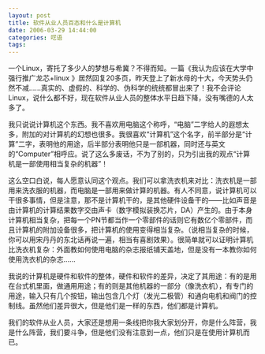 ```yaml
---
layout: post
title: 软件从业人员百态和什么是计算机
date: 2006-03-29 14:44:00
categories: 呓语
tags: 
---
```


一个Linux，寄托了多少人的梦想与希冀？不得而知。一篇《我认为应该在大学中强行推广龙芯+linux 》居然回复20多页，昨天登上了新水母的十大，今天势头仍然不减......真实的、虚假的、科学的、伪科学的统统都冒出来了！我不会评论Linux，说什么都不好，现在软件从业人员的整体水平日趋下降，没有嘴德的人太多了。

我只说说计算机这个东西。我不喜欢用电脑这个称呼，“电脑”二字给人的遐想太多，附加的对计算机的幻想也很多。我很喜欢“计算机”这个名字，前半部分是“计算”二字，表明他的用途，后半部分表明他只是一部机器，同时还与英文的“Computer”相呼应。说了这么多废话，不为了别的，只为引出我的观点“计算机是一部使用相当复杂的机器”！

这么空口白说，每人愿意认同这个观点。我们可以拿洗衣机来对比：洗衣机是一部用来洗衣服的机器，而电脑是一部用来做计算的机器。有人不同意，说计算机可以干很多事情，但是注意，那不是计算机干的，是其他硬件设备干的——比如声音是由计算机的计算结果数字交由声卡（数字模拟装换芯片，DA）产生的。由于本身计算机相当复杂，把每一个PN节都当作一个零部件的话则它有数亿个零部件，而且计算机的附加设备很多，把计算机的使用变得相当复杂。（说相当复杂的时候，你可以用宋丹丹的东北话再说一遍，相当有喜剧效果）。很简单就可以证明计算机比洗衣机复杂：外面教如何使用电脑的杂志报纸铺天盖地，但是没有一本教你如何使用洗衣机的杂志......

我说的计算机是硬件和软件的整体，硬件和软件的差异，决定了其用途：有的是用在台式机里面，做通用用途；有的则是其他机器的一部分（像洗衣机），有专门的用途，输入只有几个按钮，输出包含几个灯（发光二极管）和通向电机和阀门的控制线。虽然他们差异很大，但是他们是一样的东西，他们都是计算机。

我们的软件从业人员，大家还是想用一条线把你我大家划分开，你是什么阵营，我是什么阵营，我们要斗争，但是他们没有注意到一点，他们只是在使用计算机而已。
